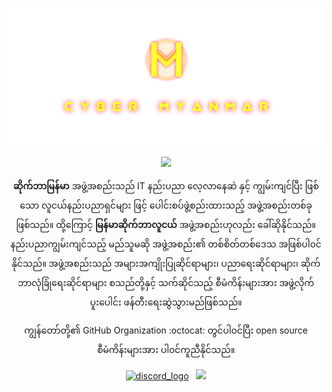 <p align="center">
  <img src="https://github.com/cybermm/art/blob/master/cover/cybermm/transparent-4k.png" width="600" />
</p>

<p align="center">
  <a href="https://discord.gg/PyryRuJZba" alt="community-discord-server"><img src="https://img.shields.io/discord/993961974599782570?logo=discord&?style=flat&colorB=60a5fa" target="blank" width="14%" /></a>
</p>

<p align="center">
  <strong>ဆိုက်ဘာမြန်မာ</strong> အဖွဲ့အစည်းသည် IT နည်းပညာ လေ့လာနေဆဲ နှင့် ကျွမ်းကျင်ပြီး ဖြစ်သော လူငယ်နည်းပညာရှင်များ ဖြင့် ပေါင်းစပ်ဖွဲ့စည်းထားသည့် အဖွဲ့အစည်းတစ်ခုဖြစ်သည်။ ထို့ကြောင့် <strong>မြန်မာဆိုက်ဘာလူငယ်</strong> အဖွဲ့အစည်းဟုလည်း ခေါ်ဆိုနိုင်သည်။ နည်းပညာကျွမ်းကျင်သည့် မည်သူမဆို အဖွဲ့အစည်း၏ တစ်စိတ်တစ်ဒေသ အဖြစ်ပါ၀င်နိုင်သည်။
  အဖွဲ့အစည်းသည် အများအကျိုးပြုဆိုင်ရာများ၊ ပညာရေးဆိုင်ရာများ၊ ဆိုက်ဘာလုံခြုံရေးဆိုင်ရာများ စသည်တို့နှင့် သက်ဆိုင်သည့် စီမံကိန်းများအား အဖွဲ့လိုက်ပူးပေါင်း ဖန်တီးရေးဆွဲသွားမည်ဖြစ်သည်။
</p>

<p align="center">
  ကျွန်တော်တို့၏ GitHub Organization :octocat: တွင်ပါ၀င်ပြီး open source စီမံကိန်းများအား ပါ၀င်ကူညီနိုင်သည်။
</p>

<p align="center">
  <a href="https://discord.gg/PyryRuJZba"><img alt="discord_logo" 
src="https://discord.com/assets/3437c10597c1526c3dbd98c737c2bcae.svg" width="40" height="50"/></a>
  &nbsp;
  <a href="https://www.facebook.com/cybermm/"><img src="https://img.icons8.com/color/48/000000/facebook-new.png"/></a>
</p>